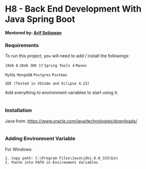 # H8 - Back End Development With Java Spring Boot

**Mentored by: [Arif Setiawan](https://github.com/arifswn)**

### Requirements

To run this project, you will need to add / install the followings: 

`JAVA 8` `JAVA JDK 17` `Spring Tools 4` `Maven`

`MySQL` `MongoDB` `Postgres` `Postman`

`IDE (Tested in VSCode and Eclipse 4.23)`


Add everything to environment variables to start using it.
\
&nbsp;

### Installation

Java from: https://www.oracle.com/java/technologies/downloads/
\
&nbsp;

### Adding Environment Variable

For Windows:

    1. Copy path: C:\Program Files\Java\jdk1.8.0_333\bin
    2. Paste into PATH in Environment Variables
\
&nbsp;

